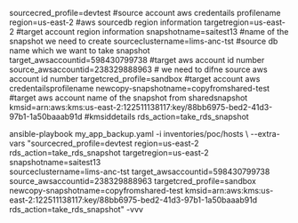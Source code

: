 sourcecred_profile=devtest    #source account aws credentails profilename
 region=us-east-2              #aws sourcedb region information
 targetregion=us-east-2        #target account region information
 snapshotname=saitest13        #name of the snapshot we need to create
 sourceclustername=lims-anc-tst  #source db name which we want to take snapshot
 target_awsaccountid=598430799738    #target aws account id number
 source_awsaccountid=238329888963                # we need to difne source aws account id number
 targetcred_profile=sandbox          #target account aws credentailsprofilename
 newcopy-snapshotname=copyfromshared-test   #target aws account name of the snapshot from sharedsnapshot
 kmsid=arn:aws:kms:us-east-2:122511138117:key/88bb6975-bed2-41d3-97b1-1a50baaab91d   #kmsiddetails
 rds_action=take_rds_snapshot 
 


ansible-playbook my_app_backup.yaml -i inventories/poc/hosts \ 
--extra-vars "sourcecred_profile=devtest region=us-east-2 rds_action=take_rds_snapshot targetregion=us-east-2 snapshotname=saitest13 \
 sourceclustername=lims-anc-tst  target_awsaccountid=598430799738 source_awsaccountid=238329888963  targetcred_profile=sandbox \
 newcopy-snapshotname=copyfromshared-test kmsid=arn:aws:kms:us-east-2:122511138117:key/88bb6975-bed2-41d3-97b1-1a50baaab91d rds_action=take_rds_snapshot" -vvv

